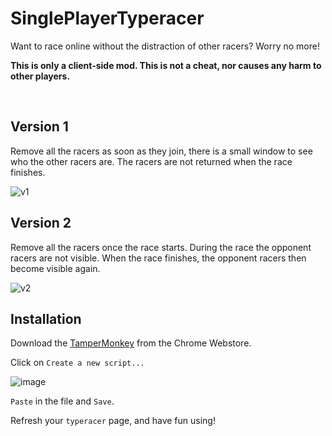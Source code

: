# SinglePlayerTyperacer
Want to race online without the distraction of other racers? Worry no more!

**This is only a client-side mod. This is not a cheat, nor causes any harm to other players.**

<br>

## **Version 1**
Remove all the racers as soon as they join, there is a small window to see who the other racers are. The racers are not returned when the race finishes.


![v1](https://github.com/abdullah-beg/SinglePlayerTyperacer/assets/98782131/f348cffb-a677-48fa-bfa4-5453c6824813)
<br>

## **Version 2**
Remove all the racers once the race starts. During the race the opponent racers are not visible. When the race finishes, the opponent racers then become visible again. 


![v2](https://github.com/abdullah-beg/SinglePlayerTyperacer/assets/98782131/c5bd8e88-7b3e-42ba-87d0-6326953f4295)
<br>

## **Installation**

Download the [TamperMonkey](https://chrome.google.com/webstore/detail/tampermonkey/dhdgffkkebhmkfjojejmpbldmpobfkfo) from the Chrome Webstore.

Click on `Create a new script...`

![image](https://github.com/abdullah-beg/SinglePlayerTyperacer/assets/98782131/31b85386-a237-4809-817e-ee8cb5ab463c)

`Paste` in the file and `Save`.

Refresh your `typeracer` page, and have fun using!
